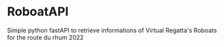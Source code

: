 # RoboatAPI
Simple python fastAPI to retrieve informations of Virtual Regatta's Roboats for the route du rhum 2022
